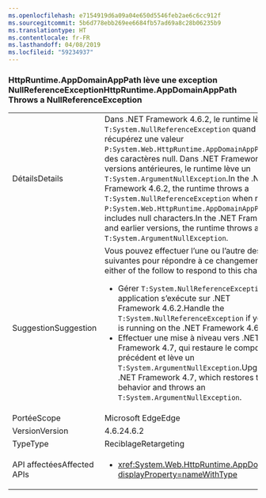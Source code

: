 ```yaml
---
ms.openlocfilehash: e7154919d6a09a04e650d5546feb2ae6c6cc912f
ms.sourcegitcommit: 5b6d778ebb269ee6684fb57ad69a8c28b06235b9
ms.translationtype: HT
ms.contentlocale: fr-FR
ms.lasthandoff: 04/08/2019
ms.locfileid: "59234937"
---
```

### <a name="httpruntimeappdomainapppath-throws-a-nullreferenceexception"></a><span data-ttu-id="c785f-101">HttpRuntime.AppDomainAppPath lève une exception NullReferenceException</span><span class="sxs-lookup"><span data-stu-id="c785f-101">HttpRuntime.AppDomainAppPath Throws a NullReferenceException</span></span>

|   |   |
|---|---|
|<span data-ttu-id="c785f-102">Détails</span><span class="sxs-lookup"><span data-stu-id="c785f-102">Details</span></span>|<span data-ttu-id="c785f-103">Dans .NET Framework 4.6.2, le runtime lève un <code>T:System.NullReferenceException</code> quand vous récupérez une valeur <code>P:System.Web.HttpRuntime.AppDomainAppPath</code> qui inclut des caractères null. Dans .NET Framework 4.6.1 et les versions antérieures, le runtime lève un <code>T:System.ArgumentNullException</code>.</span><span class="sxs-lookup"><span data-stu-id="c785f-103">In the .NET Framework 4.6.2, the runtime throws a <code>T:System.NullReferenceException</code> when retrieving a <code>P:System.Web.HttpRuntime.AppDomainAppPath</code> value that includes null characters.In the .NET Framework 4.6.1 and earlier versions, the runtime throws an <code>T:System.ArgumentNullException</code>.</span></span>|
|<span data-ttu-id="c785f-104">Suggestion</span><span class="sxs-lookup"><span data-stu-id="c785f-104">Suggestion</span></span>|<span data-ttu-id="c785f-105">Vous pouvez effectuer l’une ou l’autre des opérations suivantes pour répondre à ce changement :</span><span class="sxs-lookup"><span data-stu-id="c785f-105">You can do either of the follow to respond to this change:</span></span><ul><li><span data-ttu-id="c785f-106">Gérer <code>T:System.NullReferenceException</code> si votre application s’exécute sur .NET Framework 4.6.2.</span><span class="sxs-lookup"><span data-stu-id="c785f-106">Handle the <code>T:System.NullReferenceException</code> if you application is running on the .NET Framework 4.6.2.</span></span></li><li><span data-ttu-id="c785f-107">Effectuer une mise à niveau vers .NET Framework 4.7, qui restaure le comportement précédent et lève un <code>T:System.ArgumentNullException</code>.</span><span class="sxs-lookup"><span data-stu-id="c785f-107">Upgrade to the .NET Framework 4.7, which restores the previous behavior and throws an <code>T:System.ArgumentNullException</code>.</span></span></li></ul>|
|<span data-ttu-id="c785f-108">Portée</span><span class="sxs-lookup"><span data-stu-id="c785f-108">Scope</span></span>|<span data-ttu-id="c785f-109">Microsoft Edge</span><span class="sxs-lookup"><span data-stu-id="c785f-109">Edge</span></span>|
|<span data-ttu-id="c785f-110">Version</span><span class="sxs-lookup"><span data-stu-id="c785f-110">Version</span></span>|<span data-ttu-id="c785f-111">4.6.2</span><span class="sxs-lookup"><span data-stu-id="c785f-111">4.6.2</span></span>|
|<span data-ttu-id="c785f-112">Type</span><span class="sxs-lookup"><span data-stu-id="c785f-112">Type</span></span>|<span data-ttu-id="c785f-113">Reciblage</span><span class="sxs-lookup"><span data-stu-id="c785f-113">Retargeting</span></span>|
|<span data-ttu-id="c785f-114">API affectées</span><span class="sxs-lookup"><span data-stu-id="c785f-114">Affected APIs</span></span>|<ul><li><xref:System.Web.HttpRuntime.AppDomainAppPath?displayProperty=nameWithType></li></ul>|
